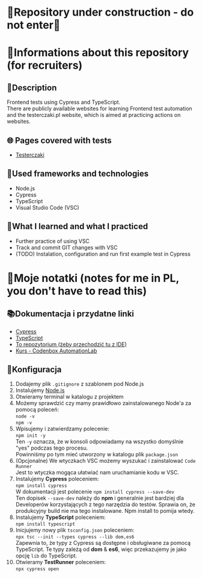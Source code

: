 # 🚧Repository under construction - do not enter🚧

# 📑Informations about this repository (for recruiters)

## 📄Description

Frontend tests using Cypress and TypeScript.\
There are publicly available websites for learning Frontend test automation and the testerczaki.pl website, which is aimed at practicing actions on websites.

## 🌐 Pages covered with tests

- [Testerczaki](https://dawidkaruga.pl/testerczaki/)

## 🧰Used frameworks and technologies

- Node.js
- Cypress
- TypeScript
- Visual Studio Code (VSC)

## 🎯What I learned and what I practiced

- Further practice of using VSC
- Track and commit GIT changes with VSC
- (TODO) Instalation, configuration and run first example test in Cypress

# 📝Moje notatki (notes for me in PL, you don't have to read this)

## 📚Dokumentacja i przydatne linki

- [Cypress](https://docs.cypress.io/guides/overview/why-cypress)
- [TypeScript](https://www.typescriptlang.org/docs/)
- [To repozytorium (żeby przechodzić tu z IDE)](https://github.com/bartlomiejfydrych/cypress-type-script)
- [Kurs - Codenbox AutomationLab](https://www.youtube.com/playlist?list=PLN9RL2PyZc19eQy4xrIva67SpB8jNqHAo)

## 🔧Konfiguracja

1. Dodajemy plik `.gitignore` z szablonem pod Node.js
2. Instalujemy [Node.js](https://nodejs.org/en/download)
3. Otwieramy terminal w katalogu z projektem
4. Możemy sprawdzić czy mamy prawidłowo zainstalowanego Node'a za pomocą poleceń:\
   `node -v`\
   `npm -v`
5. Wpisujemy i zatwierdzamy polecenie:\
   `npm init -y`\
   Ten `-y` oznacza, że w konsoli odpowiadamy na wszystko domyślnie "yes" podczas tego procesu.\
   Powinniśmy po tym mieć utworzony w katalogu plik `package.json`
6. (Opcjonalne) We wtyczkach VSC możemy wyszukać i zainstalować `Code Runner`\
   Jest to wtyczka mogąca ułatwiać nam uruchamianie kodu w VSC.
7. Instalujemy **Cypress** poleceniem:\
   `npm install cypress`\
   W dokumentacji jest polecenie `npm install cypress --save-dev`\
   Ten dopisek `--save-dev` należy do **npm** i generalnie jest bardziej dla Developerów korzystających z tego narzędzia do testów. Sprawia on, że produkcyjny build nie ma tego instalowane. Npm install to pomija wtedy.
8. Instalujemy **TypeScript** poleceniem:\
   `npm install typescript`
9. Inicjujemy nowy plik `tsconfig.json` poleceniem:\
   `npx tsc --init --types cypress --lib dom,es6`\
   Zapewnia to, że typy z Cypress są dostępne i obsługiwane za pomocą TypeScript. Te typy zależą od **dom** & **es6**, więc przekazujemy je jako opcję `lib` do TypeScript.
10. Otwieramy **TestRunner** poleceniem:\
    `npx cypress open`